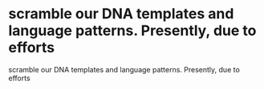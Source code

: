 # scramble our DNA templates and language patterns. Presently, due to efforts

scramble our DNA templates and language patterns. Presently, due to efforts